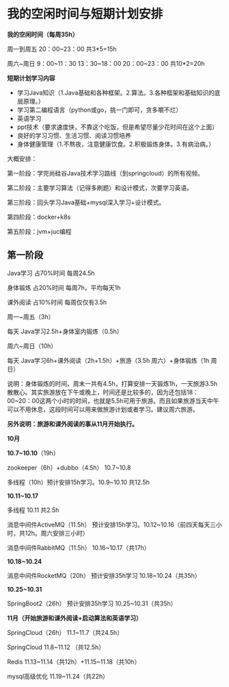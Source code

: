 # 我的空闲时间与短期计划安排

**我的空闲时间（每周35h）**

周一到周五  20：00~23：00     共3*5=15h

周六~周日  9：00~11：30 13：30~18：00 20：00~23：00  共10*2=20h

**短期计划学习内容**

- 学习Java知识（1.Java基础和各种框架。2.算法。3.各种框架和基础知识的底层原理。）
- 学习第二编程语言（python或go，挑一门即可，贪多嚼不烂）
- 英语学习
- ppt技术（要求速度快，不靠这个吃饭，但是希望尽量少花时间在这个上面）
- 良好的学习习惯、生活习惯、阅读习惯培养
- 身体健康管理（1.不熬夜，注意健康饮食。2.积极锻炼身体。3.有病治病。）

大概安排：

第一阶段：学完尚硅谷Java技术学习路线（到springcloud）的所有视频。

第二阶段：主要学习算法（记得多刷题）和设计模式，次要学习英语。

第三阶段：回头学习Java基础+mysql深入学习+设计模式。

第四阶段：docker+k8s

第五阶段：jvm+juc编程



## 第一阶段

Java学习 占70%时间  每周24.5h

身体锻炼 占20%时间  每周7h，平均每天1h

课外阅读 占10%时间  每周仅仅有3.5h

 

周一~周五（3h）

每天  Java学习2.5h+身体室内锻炼（0.5h）

周六~周日（10h）

每天  Java学习6h+课外阅读（2h+1.5h）+旅游（3.5h 周六）+身体锻炼（1h 周日）

说明：身体锻炼的时间，周末一共有4.5h，打算安排一天锻炼1h，一天旅游3.5h散散心。其实旅游放在下午或晚上，时间还是比较多的，因为还包括18：00~20：00这两个小时的时间，也就是5.5h可用于旅游。而且如果旅游当天中午可以不用休息，这段时间可以用来做旅游计划或者学习。建议周六旅游。

**另外说明：旅游和课外阅读的事从11月开始执行。**

 

**10月**

**10.7~10.10**（19h）

zookeeper（6h）+dubbo（4.5h） 10.7~10.8

多线程（10h）预计安排15h学习。10.9~10.10 共12.5h

**10.11~10.17**

多线程 10.11 共2.5h

消息中间件ActiveMQ（11.5h）  预计安排15h学习。10.12~10.16（前四天每天三小时，共12h。周六安排三小时）

消息中间件RabbitMQ（11.5h）  10.16~10.17（共17h）

**10.18~10.24**

消息中间件RocketMQ（20h） 预计安排35h学习 10.18~10.24（共35h）

**10.25~10.31**

SpringBoot2（26h） 预计安排35h学习  10.25~10.31（共35h）

**11月（开始旅游和课外阅读+启动算法和英语学习）**

SpringCloud（26h） 11.1~11.7（共24.5h）

SpringCloud 11.8~11.12 （共12.5h）

Redis 11.13~11.14（共12h）+11.15~11.18（共10h）

mysql高级优化  11.19~11.24（共22h）



 

